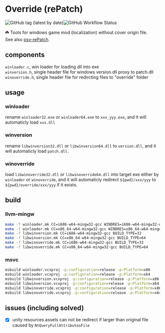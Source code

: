 # Override (rePatch)

![GitHub tag (latest by date)](https://img.shields.io/github/v/tag/yurisizuku/win-Override?color=green&label=Override)![GitHub Workflow Status](https://img.shields.io/github/actions/workflow/status/YuriSizuku/win-Override/build.yml?label=build)  

☘️ Tools for windows game mod (localization) without cover origin file.  
See also [psv-rePatch](https://github.com/YuriSizuku/psv-rePatch).  

## components  

`winloader.c`, win loader for loading dll into exe  
`winversion.h`, single header file for windows version.dll proxy to patch.dll  
`winoverride.h`, single header file for redircting files to "override" folder  

## usage

### winloader

rename `winloader32.exe` or `winloader64.exe` to `xxx_yyy.exe`, and it will automaticly load `xxx.dll`

### winversion  

rename `libwinversion32.dll` or `libwinversion64.dll` to `version.dll`, and it will automaticly load `patch.dll`.  

### winoverride

load `libwinoverride32.dll` or `libwinoverride64.dll` into target exe either by `winloader` or `winoverride`, and it will automaticly redirect `${pwd}/xxx/yyy` to `${pwd}/override/xxx/yyy` if it exists.  

## build

### llvm-mingw

```sh
make -f winloader.mk CC=i686-w64-mingw32-gcc WINDRES=i686-w64-mingw32-windres BUILD_TYPE=32
make -f winloader.mk CC=x86_64-w64-mingw32-gcc WINDRES=x86_64-w64-mingw32-windres BUILD_TYPE=64
make -f libwinversion.mk CC=i686-w64-mingw32-gcc BUILD_TYPE=32
make -f libwinversion.mk CC=x86_64-w64-mingw32-gcc BUILD_TYPE=64
make -f libwinoverride.mk CC=i686-w64-mingw32-gcc BUILD_TYPE=32
make -f libwinoverride.mk CC=x86_64-w64-mingw32-gcc BUILD_TYPE=64
```

### msvc

``` sh
msbuild winloader.vcxproj -p:configuration=release -p:Platform=x86
msbuild winloader.vcxproj -p:configuration=release -p:Platform=x64
msbuild libwinversion.vcxproj -p:configuration=release -p:Platform=x86
msbuild libwinversion.vcxproj -p:configuration=release -p:Platform=x64
msbuild libwinoverride.vcxproj -p:configuration=release -p:Platform=x86
msbuild libwinoverride.vcxproj -p:configuration=release -p:Platform=x64
```

## issues (including solved)

- [x] unity resources.assets can not be redirect if larger than original file
      caused by `NtQueryFullAttributesFile`
